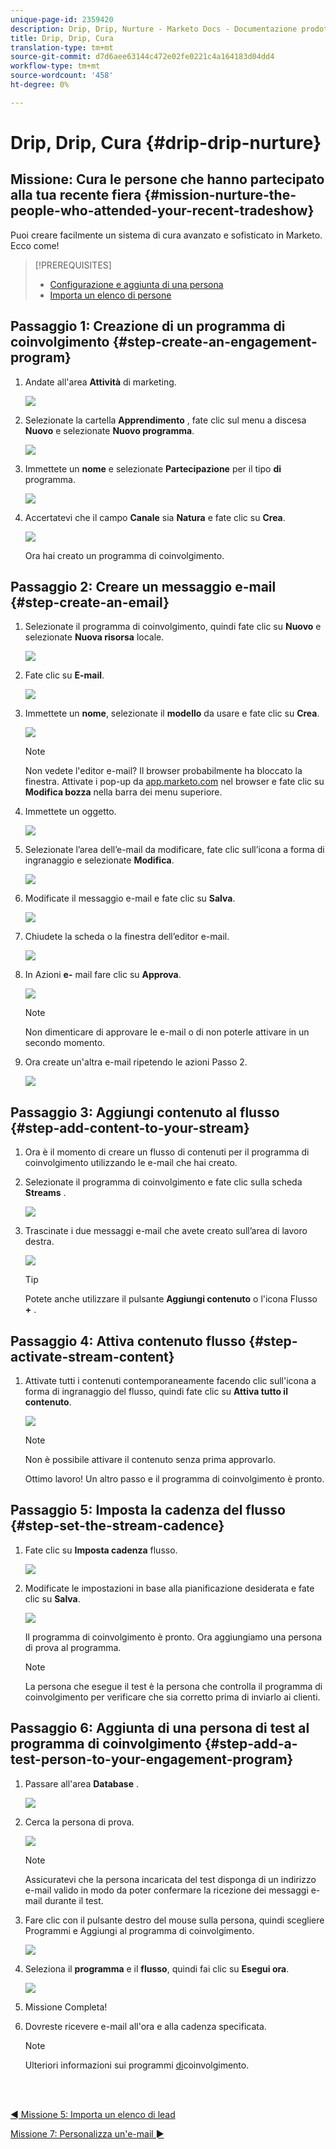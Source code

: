 ```yaml
---
unique-page-id: 2359420
description: Drip, Drip, Nurture - Marketo Docs - Documentazione prodotto
title: Drip, Drip, Cura
translation-type: tm+mt
source-git-commit: d7d6aee63144c472e02fe0221c4a164183d04dd4
workflow-type: tm+mt
source-wordcount: '458'
ht-degree: 0%

---
```



# Drip, Drip, Cura {#drip-drip-nurture}

## Missione: Cura le persone che hanno partecipato alla tua recente fiera {#mission-nurture-the-people-who-attended-your-recent-tradeshow}

Puoi creare facilmente un sistema di cura avanzato e sofisticato in Marketo. Ecco come!

>[!PREREQUISITES]
>
>* [Configurazione e aggiunta di una persona](/help/marketo/getting-started/quick-wins/get-set-up-and-add-a-person.md)
>* [Importa un elenco di persone](/help/marketo/getting-started/quick-wins/import-a-list-of-people.md)


## Passaggio 1: Creazione di un programma di coinvolgimento {#step-create-an-engagement-program}

1. Andate all&#39;area **Attività** di marketing.

   ![](assets/one-3.png)

1. Selezionate la cartella **Apprendimento** , fate clic sul menu a discesa **Nuovo** e selezionate **Nuovo programma**.

   ![](assets/two-4.png)

1. Immettete un **nome** e selezionate **Partecipazione** per il tipo **di** programma.

   ![](assets/three-3.png)

1. Accertatevi che il campo **Canale** sia **Natura** e fate clic su **Crea**.

   ![](assets/four-2.png)

   Ora hai creato un programma di coinvolgimento.

## Passaggio 2: Creare un messaggio e-mail {#step-create-an-email}

1. Selezionate il programma di coinvolgimento, quindi fate clic su **Nuovo** e selezionate **Nuova risorsa** locale.

   ![](assets/five-3.png)

1. Fate clic su **E-mail**.

   ![](assets/six-3.png)

1. Immettete un **nome**, selezionate il **modello** da usare e fate clic su **Crea**.

   ![](assets/seven-4.png)

   >[!NOTE]
   >
   >Non vedete l&#39;editor e-mail? Il browser probabilmente ha bloccato la finestra. Attivate i pop-up da [app.marketo.com](https://app.marketo.com) nel browser e fate clic su **Modifica bozza** nella barra dei menu superiore.

1. Immettete un oggetto.

   ![](assets/eight-2.png)

1. Selezionate l’area dell’e-mail da modificare, fate clic sull’icona a forma di ingranaggio e selezionate **Modifica**.

   ![](assets/nine-1.png)

1. Modificate il messaggio e-mail e fate clic su **Salva**.

   ![](assets/ten-3.png)

1. Chiudete la scheda o la finestra dell’editor e-mail.

   ![](assets/eleven-3.png)

1. In Azioni **e-** mail fare clic su **Approva**.

   ![](assets/twelve-2.png)

   >[!NOTE]
   >
   >Non dimenticare di approvare le e-mail o di non poterle attivare in un secondo momento.

1. Ora create un&#39;altra e-mail ripetendo le azioni Passo 2.

   ![](assets/thirteen-2.png)

## Passaggio 3: Aggiungi contenuto al flusso {#step-add-content-to-your-stream}

1. Ora è il momento di creare un flusso di contenuti per il programma di coinvolgimento utilizzando le e-mail che hai creato.

1. Selezionate il programma di coinvolgimento e fate clic sulla scheda **Streams** .

   ![](assets/fourteen-2.png)

1. Trascinate i due messaggi e-mail che avete creato sull’area di lavoro destra.

   ![](assets/fifteen-2.png)

   >[!TIP]
   >
   >Potete anche utilizzare il pulsante **Aggiungi contenuto** o l&#39;icona Flusso **+** .

## Passaggio 4: Attiva contenuto flusso {#step-activate-stream-content}

1. Attivate tutti i contenuti contemporaneamente facendo clic sull&#39;icona a forma di ingranaggio del flusso, quindi fate clic su **Attiva tutto il contenuto**.

   ![](assets/image2014-9-24-12-3a48-3a28.png)

   >[!NOTE]
   >
   >Non è possibile attivare il contenuto senza prima approvarlo.

   Ottimo lavoro! Un altro passo e il programma di coinvolgimento è pronto.

## Passaggio 5: Imposta la cadenza del flusso {#step-set-the-stream-cadence}

1. Fate clic su **Imposta cadenza** flusso.

   ![](assets/seventeen.png)

1. Modificate le impostazioni in base alla pianificazione desiderata e fate clic su **Salva**.

   ![](assets/image2014-9-24-12-3a49-3a5.png)

   Il programma di coinvolgimento è pronto. Ora aggiungiamo una persona di prova al programma.

   >[!NOTE]
   >
   >La persona che esegue il test è la persona che controlla il programma di coinvolgimento per verificare che sia corretto prima di inviarlo ai clienti.

## Passaggio 6: Aggiunta di una persona di test al programma di coinvolgimento {#step-add-a-test-person-to-your-engagement-program}

1. Passare all&#39;area **Database** .

   ![](assets/nineteen-1.png)

1. Cerca la persona di prova.

   ![](assets/twenty-1.png)

   >[!NOTE]
   >
   >Assicuratevi che la persona incaricata del test disponga di un indirizzo e-mail valido in modo da poter confermare la ricezione dei messaggi e-mail durante il test.

1. Fare clic con il pulsante destro del mouse sulla persona, quindi scegliere Programmi e Aggiungi al programma di coinvolgimento.

   ![](assets/twenty-one.png)

1. Seleziona il **programma** e il **flusso**, quindi fai clic su **Esegui ora**.

   ![](assets/twenty-two.png)

1. Missione Completa!

1. Dovreste ricevere e-mail all&#39;ora e alla cadenza specificata.

   >[!NOTE]
   >
   >Ulteriori informazioni sui programmi [di](/help/marketo/product-docs/email-marketing/drip-nurturing/creating-an-engagement-program/understanding-engagement-programs.md)coinvolgimento.

<br> 

[◄ Missione 5: Importa un elenco di lead](/help/marketo/getting-started/quick-wins/import-a-list-of-people.md)

[Missione 7: Personalizza un&#39;e-mail ►](/help/marketo/getting-started/quick-wins/personalize-an-email.md)
